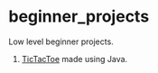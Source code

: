 # beginner_projects
Low level beginner projects.
1. [TicTacToe](https://github.com/yashrajxchopra/beginner_projects/tree/main/TicTacToe) made using Java.
